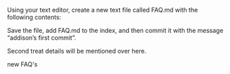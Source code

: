 Using your text editor, create a new text file called FAQ.md with the following contents:

Save the file, add FAQ.md to the index, and then commit it with the message “addison’s first commit”.


Second treat details will be mentioned over here. 

new FAQ's
